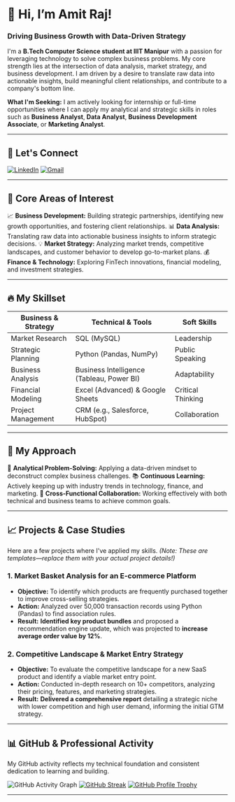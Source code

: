 # 👋 Hi, I’m Amit Raj!

### Driving Business Growth with Data-Driven Strategy

I'm a **B.Tech Computer Science student at IIIT Manipur** with a passion for leveraging technology to solve complex business problems. My core strength lies at the intersection of data analysis, market strategy, and business development. I am driven by a desire to translate raw data into actionable insights, build meaningful client relationships, and contribute to a company's bottom line.

**What I'm Seeking:** I am actively looking for internship or full-time opportunities where I can apply my analytical and strategic skills in roles such as **Business Analyst**, **Data Analyst**, **Business Development Associate**, or **Marketing Analyst**.

---
## 💬 Let's Connect

[![LinkedIn](https://img.shields.io/badge/LinkedIn-0077B5?style=for-the-badge&logo=linkedin&logoColor=white)](https://www.linkedin.com/in/amit-singh-276781268)
[![Gmail](https://img.shields.io/badge/Gmail-D14836?style=for-the-badge&logo=gmail&logoColor=white)](mailto:amitrajiiitian@gmail.com)

---

## 🎯 Core Areas of Interest

📈 **Business Development:** Building strategic partnerships, identifying new growth opportunities, and fostering client relationships.
📊 **Data Analysis:** Translating raw data into actionable business insights to inform strategic decisions.
💡 **Market Strategy:** Analyzing market trends, competitive landscapes, and customer behavior to develop go-to-market plans.
💰 **Finance & Technology:** Exploring FinTech innovations, financial modeling, and investment strategies.

---

## 🔥 My Skillset

| Business & Strategy | Technical & Tools | Soft Skills |
|---|---|---|
| Market Research | SQL (MySQL) | Leadership |
| Strategic Planning | Python (Pandas, NumPy) | Public Speaking |
| Business Analysis | Business Intelligence (Tableau, Power BI) | Adaptability |
| Financial Modeling | Excel (Advanced) & Google Sheets | Critical Thinking |
| Project Management | CRM (e.g., Salesforce, HubSpot) | Collaboration |

---

## 🚀 My Approach
🧩 **Analytical Problem-Solving:** Applying a data-driven mindset to deconstruct complex business challenges.
📚 **Continuous Learning:** Actively keeping up with industry trends in technology, finance, and marketing.
🤝 **Cross-Functional Collaboration:** Working effectively with both technical and business teams to achieve common goals.

---

## 📈 Projects & Case Studies

Here are a few projects where I've applied my skills. *(Note: These are templates—replace them with your actual project details!)*

### 1. Market Basket Analysis for an E-commerce Platform
- **Objective:** To identify which products are frequently purchased together to improve cross-selling strategies.
- **Action:** Analyzed over 50,000 transaction records using Python (Pandas) to find association rules.
- **Result:** **Identified key product bundles** and proposed a recommendation engine update, which was projected to **increase average order value by 12%**.

### 2. Competitive Landscape & Market Entry Strategy
- **Objective:** To evaluate the competitive landscape for a new SaaS product and identify a viable market entry point.
- **Action:** Conducted in-depth research on 10+ competitors, analyzing their pricing, features, and marketing strategies.
- **Result:** **Delivered a comprehensive report** detailing a strategic niche with lower competition and high user demand, informing the initial GTM strategy.

---

## 📊 GitHub & Professional Activity

My GitHub activity reflects my technical foundation and consistent dedication to learning and building.

![GitHub Activity Graph](https://activity-graph.herokuapp.com/graph?username=amit-raj1&theme=tokyonight)
[![GitHub Streak](https://github-readme-streak-stats.herokuapp.com/?user=amit-raj1&theme=tokyonight)](https://git.io/streak-stats)
[![GitHub Profile Trophy](https://github-profile-trophy.vercel.app/?username=amit-raj1&theme=tokyonight&row=1)](https://github.com/ryo-ma/github-profile-trophy)

---
